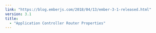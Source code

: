 ```yaml
---
link: "https://blog.emberjs.com/2018/04/13/ember-3-1-released.html"
version: 3.1
title:
  - "Application Controller Router Properties"
---
```

